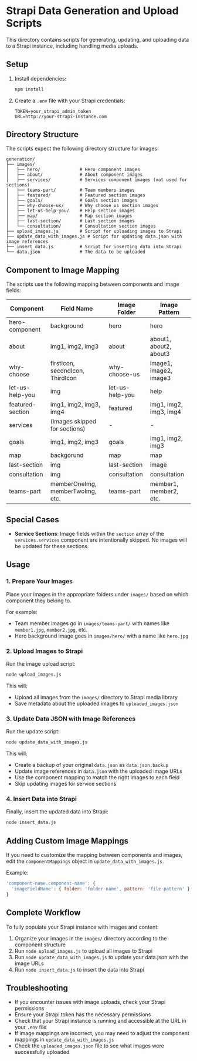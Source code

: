 # Strapi Data Generation and Upload Scripts

This directory contains scripts for generating, updating, and uploading data to a Strapi instance, including handling media uploads.

## Setup

1. Install dependencies:
   ```bash
   npm install
   ```

2. Create a `.env` file with your Strapi credentials:
   ```
   TOKEN=your_strapi_admin_token
   URL=http://your-strapi-instance.com
   ```

## Directory Structure

The scripts expect the following directory structure for images:

```
generation/
├── images/
│   ├── hero/               # Hero component images
│   ├── about/              # About component images
│   ├── services/           # Services component images (not used for sections)
│   ├── teams-part/         # Team members images
│   ├── featured/           # Featured section images
│   ├── goals/              # Goals section images
│   ├── why-choose-us/      # Why choose us section images
│   ├── let-us-help-you/    # Help section images
│   ├── map/                # Map section images
│   ├── last-section/       # Last section images
│   └── consultation/       # Consultation section images
├── upload_images.js        # Script for uploading images to Strapi
├── update_data_with_images.js # Script for updating data.json with image references
├── insert_data.js          # Script for inserting data into Strapi
└── data.json               # The data to be uploaded
```

## Component to Image Mapping

The scripts use the following mapping between components and image fields:

| Component | Field Name | Image Folder | Image Pattern |
|-----------|------------|--------------|---------------|
| hero-component | background | hero | hero |
| about | img1, img2, img3 | about | about1, about2, about3 |
| why-choose | firstIcon, secondIcon, ThirdIcon | why-choose-us | image1, image2, image3 |
| let-us-help-you | img | let-us-help-you | help |
| featured-section | img1, img2, img3, img4 | featured | img1, img2, img3, img4 |
| services | (images skipped for sections) | - | - |
| goals | img1, img2, img3 | goals | img1, img2, img3 |
| map | backgorund | map | map |
| last-section | img | last-section | image |
| consultation | img | consultation | consultation |
| teams-part | memberOneImg, memberTwoImg, etc. | teams-part | member1, member2, etc. |

## Special Cases

- **Service Sections**: Image fields within the `section` array of the `services.services` component are intentionally skipped. No images will be updated for these sections.

## Usage

### 1. Prepare Your Images

Place your images in the appropriate folders under `images/` based on which component they belong to. 

For example:
- Team member images go in `images/teams-part/` with names like `member1.jpg`, `member2.jpg`, etc.
- Hero background image goes in `images/hero/` with a name like `hero.jpg`

### 2. Upload Images to Strapi

Run the image upload script:

```bash
node upload_images.js
```

This will:
- Upload all images from the `images/` directory to Strapi media library
- Save metadata about the uploaded images to `uploaded_images.json`

### 3. Update Data JSON with Image References

Run the update script:

```bash
node update_data_with_images.js
```

This will:
- Create a backup of your original `data.json` as `data.json.backup`
- Update image references in `data.json` with the uploaded image URLs
- Use the component mapping to match the right images to each field
- Skip updating images for service sections

### 4. Insert Data into Strapi

Finally, insert the updated data into Strapi:

```bash
node insert_data.js
```

## Adding Custom Image Mappings

If you need to customize the mapping between components and images, edit the `componentMappings` object in `update_data_with_images.js`.

Example:
```javascript
'component-name.component-name': {
  'imageFieldName': { folder: 'folder-name', pattern: 'file-pattern' }
}
```

## Complete Workflow

To fully populate your Strapi instance with images and content:

1. Organize your images in the `images/` directory according to the component structure
2. Run `node upload_images.js` to upload all images to Strapi
3. Run `node update_data_with_images.js` to update your data.json with the image URLs
4. Run `node insert_data.js` to insert the data into Strapi

## Troubleshooting

- If you encounter issues with image uploads, check your Strapi permissions
- Ensure your Strapi token has the necessary permissions
- Check that your Strapi instance is running and accessible at the URL in your `.env` file
- If image mappings are incorrect, you may need to adjust the component mappings in `update_data_with_images.js`
- Check the `uploaded_images.json` file to see what images were successfully uploaded